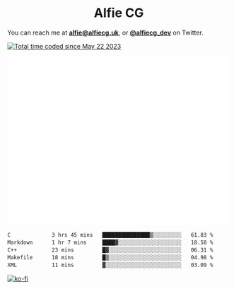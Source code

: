 <h1 align="center">Alfie CG</h1>

You can reach me at **alfie@alfiecg.uk**, or **[@alfiecg_dev](https://twitter.com/alfiecg_dev)** on Twitter.

<a href="https://wakatime.com/@61592169-b9cf-4af8-b6fa-8ac7d4369b01"><img src="https://wakatime.com/badge/user/61592169-b9cf-4af8-b6fa-8ac7d4369b01.svg" alt="Total time coded since May 22 2023" /></a>


<img align="center" src="/github-metrics.svg" alt="Metrics" width="500">

 <!--[![GitHub Streak](https://streak-stats.demolab.com/?user=alfiecg24)](https://git.io/streak-stats)-->

<!--START_SECTION:waka-->

```txt
C             3 hrs 45 mins   ███████████████▒░░░░░░░░░   61.83 %
Markdown      1 hr 7 mins     ████▓░░░░░░░░░░░░░░░░░░░░   18.58 %
C++           23 mins         █▓░░░░░░░░░░░░░░░░░░░░░░░   06.31 %
Makefile      18 mins         █▒░░░░░░░░░░░░░░░░░░░░░░░   04.98 %
XML           11 mins         ▓░░░░░░░░░░░░░░░░░░░░░░░░   03.09 %
```

<!--END_SECTION:waka-->

[![ko-fi](https://ko-fi.com/img/githubbutton_sm.svg)](https://ko-fi.com/M4M5R3BHU)
